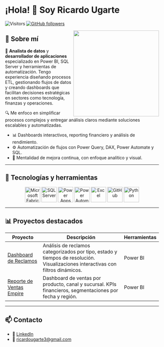 # ¡Hola! 👋 Soy Ricardo Ugarte  

![Visitors](https://visitor-badge.laobi.icu/badge?page_id=Ricardo-Ugarte.readme)
[![GitHub followers](https://img.shields.io/github/followers/Ricardo-Ugarte?style=social)](https://github.com/Ricardo-Ugarte?tab=followers)

<img align="right" width="280px" src="https://github.com/Ricardo-Ugarte/Ricardo-Ugarte/blob/main/GIF.gif" />

## 📌 Sobre mí

🎯 **Analista de datos** y **desarrollador de aplicaciones** especializado en Power BI, SQL Server y herramientas de automatización. Tengo experiencia diseñando procesos ETL, gestionando flujos de datos y creando dashboards que facilitan decisiones estratégicas en sectores como tecnología, finanzas y operaciones.

🔍 Me enfoco en simplificar procesos complejos y entregar análisis claros mediante soluciones escalables y automatizadas.

- 📊 Dashboards interactivos, reporting financiero y análisis de rendimiento.
- ⚙️ Automatización de flujos con Power Query, DAX, Power Automate y SQL.
- 🧠 Mentalidad de mejora continua, con enfoque analítico y visual.

---

## 🧰 Tecnologías y herramientas

<p align="center">
  <img src="https://mspcorp.ca/wp-content/uploads/2025/01/Fabric-transparent-logo.webp" alt="Microsoft Fabric" height="50"/>
  <img src="https://cdn.worldvectorlogo.com/logos/microsoft-sql-server-1.svg" alt="SQL Server" height="50"/>
  <img src="https://www.impactory.de/wp-content/uploads/2024/02/Power-Apps-1200x628-1.png" alt="Power Apps" height="50"/>
  <img src="https://sharepointinterface.com/wp-content/uploads/2023/01/PALogo.png" alt="Power Automate" height="50"/>
  <img src="https://apen.es/wp-content/uploads/2020/11/logo-microsoft-excel.jpg" alt="Excel" height="50"/>
  <img src="https://cdn.jsdelivr.net/gh/devicons/devicon/icons/github/github-original-wordmark.svg" alt="GitHub" height="50"/>
  <img src="https://cdn.jsdelivr.net/gh/devicons/devicon/icons/python/python-original.svg" alt="Python" height="50"/>
</p>

---

## 📊 Proyectos destacados

| Proyecto | Descripción | Herramientas |
|----------|-------------|--------------|
| [Dashboard de Reclamos](https://bit.ly/reclamosView) | Análisis de reclamos categorizados por tipo, estado y tiempos de resolución. Visualizaciones interactivas con filtros dinámicos. | Power BI |
| [Reporte de Ventas Empire](https://bit.ly/reporteempireventas) | Dashboard de ventas por producto, canal y sucursal. KPIs financieros, segmentaciones por fecha y región. | Power BI |

---

## 📫 Contacto

- 💼 [LinkedIn](https://www.linkedin.com/in/ricardo-ugarte)
- 📧 ricardougarte3@gmail.com



